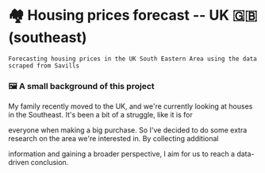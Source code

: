 # 🏘 Housing prices forecast -- UK 🇬🇧 (southeast)
```
Forecasting housing prices in the UK South Eastern Area using the data scraped from Savills
```
### 🖼️ A small background of this project
My family recently moved to the UK, and we're currently looking at houses in the Southeast. It's been a bit of a struggle, like it is for 

everyone when making a big purchase. So I've decided to do some extra research on the area we're interested in. By collecting additional 

information and gaining a broader perspective, I aim for us to reach a data-driven conclusion.
